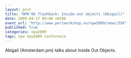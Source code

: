 ```yaml
---
layout: post
title: "NPW'06 flashback: Inside-out objects (Abigail)"
date: 2009-04-17 00:00 +0200
event_url: "http://www.perlworkshop.no/npw2009/news/358"
published: True
categories: npw2009
tags: npw npw2009 conference
---
```


Abigail (Amsterdam.pm) talks about Inside Out Objects.

